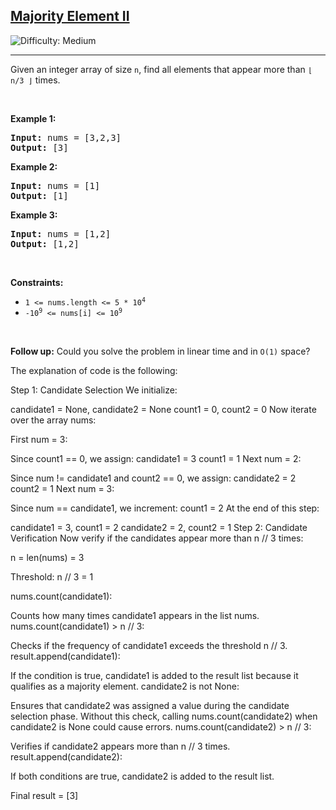 <h2><a href="https://leetcode.com/problems/majority-element-ii">Majority Element II</a></h2> <img src='https://img.shields.io/badge/Difficulty-Medium-orange' alt='Difficulty: Medium' /><hr><p>Given an integer array of size <code>n</code>, find all elements that appear more than <code>&lfloor; n/3 &rfloor;</code> times.</p>

<p>&nbsp;</p>
<p><strong class="example">Example 1:</strong></p>

<pre>
<strong>Input:</strong> nums = [3,2,3]
<strong>Output:</strong> [3]
</pre>

<p><strong class="example">Example 2:</strong></p>

<pre>
<strong>Input:</strong> nums = [1]
<strong>Output:</strong> [1]
</pre>

<p><strong class="example">Example 3:</strong></p>

<pre>
<strong>Input:</strong> nums = [1,2]
<strong>Output:</strong> [1,2]
</pre>

<p>&nbsp;</p>
<p><strong>Constraints:</strong></p>

<ul>
	<li><code>1 &lt;= nums.length &lt;= 5 * 10<sup>4</sup></code></li>
	<li><code>-10<sup>9</sup> &lt;= nums[i] &lt;= 10<sup>9</sup></code></li>
</ul>

<p>&nbsp;</p>
<p><strong>Follow up:</strong> Could you solve the problem in linear time and in <code>O(1)</code> space?</p>

The explanation of code is the following:

Step 1: Candidate Selection
We initialize:

candidate1 = None, candidate2 = None
count1 = 0, count2 = 0
Now iterate over the array nums:

First num = 3:

Since count1 == 0, we assign:
candidate1 = 3
count1 = 1
Next num = 2:

Since num != candidate1 and count2 == 0, we assign:
candidate2 = 2
count2 = 1
Next num = 3:

Since num == candidate1, we increment:
count1 = 2
At the end of this step:

candidate1 = 3, count1 = 2
candidate2 = 2, count2 = 1
Step 2: Candidate Verification
Now verify if the candidates appear more than n // 3 times:

n = len(nums) = 3

Threshold: n // 3 = 1

nums.count(candidate1):

Counts how many times candidate1 appears in the list nums.
nums.count(candidate1) > n // 3:

Checks if the frequency of candidate1 exceeds the threshold n // 3.
result.append(candidate1):

If the condition is true, candidate1 is added to the result list because it qualifies as a majority element.
candidate2 is not None:

Ensures that candidate2 was assigned a value during the candidate selection phase. Without this check, calling nums.count(candidate2) when candidate2 is None could cause errors.
nums.count(candidate2) > n // 3:

Verifies if candidate2 appears more than n // 3 times.
result.append(candidate2):

If both conditions are true, candidate2 is added to the result list.

Final result = [3]
